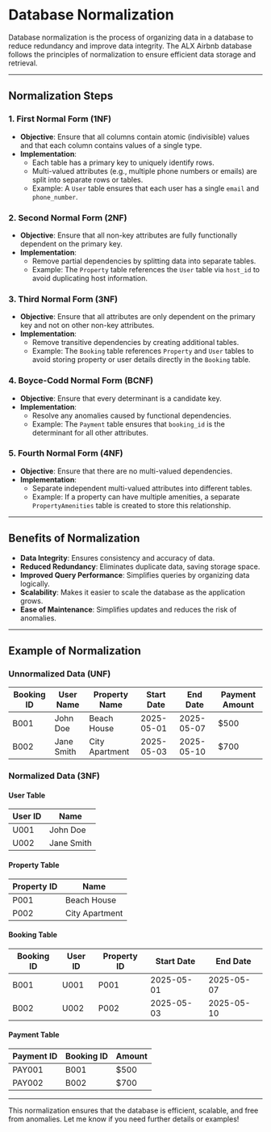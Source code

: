# Database Normalization

Database normalization is the process of organizing data in a database to reduce redundancy and improve data integrity. The ALX Airbnb database follows the principles of normalization to ensure efficient data storage and retrieval.

---

## Normalization Steps

### **1. First Normal Form (1NF)**
- **Objective**: Ensure that all columns contain atomic (indivisible) values and that each column contains values of a single type.
- **Implementation**:
  - Each table has a primary key to uniquely identify rows.
  - Multi-valued attributes (e.g., multiple phone numbers or emails) are split into separate rows or tables.
  - Example: A `User` table ensures that each user has a single `email` and `phone_number`.

### **2. Second Normal Form (2NF)**
- **Objective**: Ensure that all non-key attributes are fully functionally dependent on the primary key.
- **Implementation**:
  - Remove partial dependencies by splitting data into separate tables.
  - Example: The `Property` table references the `User` table via `host_id` to avoid duplicating host information.

### **3. Third Normal Form (3NF)**
- **Objective**: Ensure that all attributes are only dependent on the primary key and not on other non-key attributes.
- **Implementation**:
  - Remove transitive dependencies by creating additional tables.
  - Example: The `Booking` table references `Property` and `User` tables to avoid storing property or user details directly in the `Booking` table.

### **4. Boyce-Codd Normal Form (BCNF)**
- **Objective**: Ensure that every determinant is a candidate key.
- **Implementation**:
  - Resolve any anomalies caused by functional dependencies.
  - Example: The `Payment` table ensures that `booking_id` is the determinant for all other attributes.

### **5. Fourth Normal Form (4NF)**
- **Objective**: Ensure that there are no multi-valued dependencies.
- **Implementation**:
  - Separate independent multi-valued attributes into different tables.
  - Example: If a property can have multiple amenities, a separate `PropertyAmenities` table is created to store this relationship.

---

## Benefits of Normalization
- **Data Integrity**: Ensures consistency and accuracy of data.
- **Reduced Redundancy**: Eliminates duplicate data, saving storage space.
- **Improved Query Performance**: Simplifies queries by organizing data logically.
- **Scalability**: Makes it easier to scale the database as the application grows.
- **Ease of Maintenance**: Simplifies updates and reduces the risk of anomalies.

---

## Example of Normalization

### Unnormalized Data (UNF)
| Booking ID | User Name | Property Name | Start Date | End Date | Payment Amount |
|------------|-----------|---------------|------------|----------|----------------|
| B001       | John Doe  | Beach House   | 2025-05-01 | 2025-05-07 | $500           |
| B002       | Jane Smith| City Apartment| 2025-05-03 | 2025-05-10 | $700           |

### Normalized Data (3NF)
#### **User Table**
| User ID | Name       |
|---------|------------|
| U001    | John Doe   |
| U002    | Jane Smith |

#### **Property Table**
| Property ID | Name           |
|-------------|----------------|
| P001        | Beach House    |
| P002        | City Apartment |

#### **Booking Table**
| Booking ID | User ID | Property ID | Start Date | End Date |
|------------|---------|-------------|------------|----------|
| B001       | U001    | P001        | 2025-05-01 | 2025-05-07 |
| B002       | U002    | P002        | 2025-05-03 | 2025-05-10 |

#### **Payment Table**
| Payment ID | Booking ID | Amount |
|------------|------------|--------|
| PAY001     | B001       | $500   |
| PAY002     | B002       | $700   |

---

This normalization ensures that the database is efficient, scalable, and free from anomalies. Let me know if you need further details or examples!